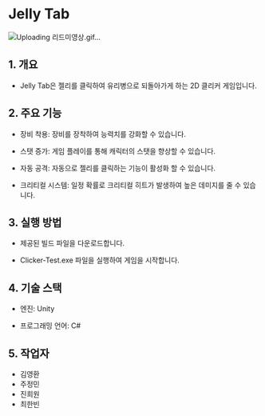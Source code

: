 # **Jelly Tab**

![Uploading 리드미영상.gif…]()


## **1. 개요**

- Jelly Tab은 젤리를 클릭하여 유리병으로 되돌아가게 하는 2D 클리커 게임입니다.

## **2. 주요 기능**

- 장비 착용: 장비를 장착하여 능력치를 강화할 수 있습니다.

- 스탯 증가: 게임 플레이를 통해 캐릭터의 스탯을 향상할 수 있습니다.

- 자동 공격: 자동으로 젤리를 클릭하는 기능이 활성화 할 수 있습니다.

- 크리티컬 시스템: 일정 확률로 크리티컬 히트가 발생하여 높은 데미지를 줄 수 있습니다.

## **3. 실행 방법**

- 제공된 빌드 파일을 다운로드합니다.

- Clicker-Test.exe 파일을 실행하여 게임을 시작합니다.

## **4. 기술 스택**

- 엔진: Unity

- 프로그래밍 언어: C#

## **5. 작업자**

- 김영환
- 주정민
- 진희원
- 최한빈
